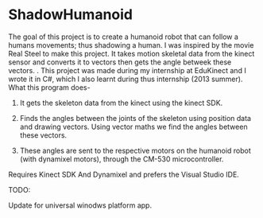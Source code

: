 ShadowHumanoid
==============
The goal of this project is to create a humanoid robot that can follow a humans movements; thus shadowing a human. 
I was inspired by the movie Real Steel to make this project. It takes motion skeletal data from the kinect sensor and converts it to vectors then gets the angle betweek these vectors. . This project was made during my internship at EduKinect and I wrote it in C#, which I also learnt during thus internship (2013 summer).
What this program does-

1) It gets the skeleton data from the kinect using the kinect SDK. 

2) Finds the angles between the joints of the skeleton using position data and drawing vectors. Using vector maths we find the angles between these vectors.

3) These angles are sent to the respective motors on the humanoid robot (with dynamixel motors), through the CM-530 microcontroller. 

Requires Kinect SDK And Dynamixel and prefers the Visual Studio IDE.

TODO:

Update for universal winodws platform app.


